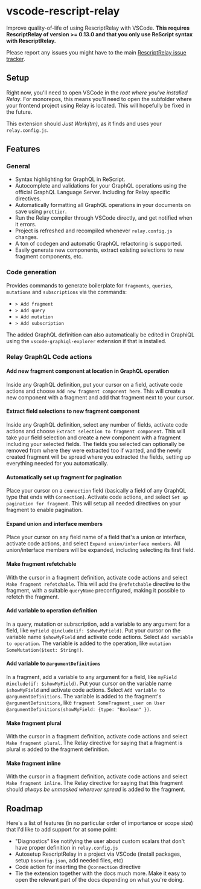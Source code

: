 # vscode-rescript-relay

Improve quality-of-life of using RescriptRelay with VSCode. **This requires RescriptRelay of version >= 0.13.0 and that you only use ReScript syntax with RescriptRelay.**

Please report any issues you might have to the main [RescriptRelay issue tracker](https://github.com/zth/rescript-relay/issues).

## Setup

Right now, you'll need to open VSCode in the _root where you've installed Relay_. For monorepos, this means you'll need to open the subfolder where your frontend project using Relay is located. This will hopefully be fixed in the future.

This extension should _Just Work(tm)_, as it finds and uses your `relay.config.js`.

## Features

### General

- Syntax highlighting for GraphQL in ReScript.
- Autocomplete and validations for your GraphQL operations using the official GraphQL Language Server. Including for Relay specific directives.
- Automatically formatting all GraphQL operations in your documents on save using `prettier`.
- Run the Relay compiler through VSCode directly, and get notified when it errors.
- Project is refreshed and recompiled whenever `relay.config.js` changes.
- A ton of codegen and automatic GraphQL refactoring is supported.
- Easily generate new components, extract existing selections to new fragment components, etc.

### Code generation

Provides commands to generate boilerplate for `fragments`, `queries`, `mutations` and `subscriptions` via the commands:

- `> Add fragment`
- `> Add query`
- `> Add mutation`
- `> Add subscription`

The added GraphQL definition can also automatically be edited in GraphiQL using the `vscode-graphiql-explorer` extension if that is installed.

### Relay GraphQL Code actions

#### Add new fragment component at location in GraphQL operation

Inside any GraphQL definition, put your cursor on a field, activate code actions and choose `Add new fragment component here`. This will create a new component with a fragment and add that fragment next to your cursor.

#### Extract field selections to new fragment component

Inside any GraphQL definition, select any number of fields, activate code actions and choose `Extract selection to fragment component`. This will take your field selection and create a new component with a fragment including your selected fields. The fields you selected can optionally be removed from where they were extracted too if wanted, and the newly created fragment will be spread where you extracted the fields, setting up everything needed for you automatically.

#### Automatically set up fragment for pagination

Place your cursor on a `connection` field (basically a field of any GraphQL type that ends with `Connection`). Activate code actions, and select `Set up pagination for fragment`. This will setup all needed directives on your fragment to enable pagination.

#### Expand union and interface members

Place your cursor on any field name of a field that's a union or interface, activate code actions, and select `Expand union/interface members`. All union/interface members will be expanded, including selecting its first field.

#### Make fragment refetchable

With the cursor in a fragment definition, activate code actions and select `Make fragment refetchable`. This will add the `@refetchable` directive to the fragment, with a suitable `queryName` preconfigured, making it possible to refetch the fragment.

#### Add variable to operation definition

In a query, mutation or subrscription, add a variable to any argument for a field, like `myField @include(if: $showMyField)`. Put your cursor on the variable name `$showMyField` and activate code actions. Select `Add variable to operation`. The variable is added to the operation, like `mutation SomeMutation($text: String!)`.

#### Add variable to `@argumentDefinitions`

In a fragment, add a variable to any argument for a field, like `myField @include(if: $showMyField)`. Put your cursor on the variable name `$showMyField` and activate code actions. Select `Add variable to @argumentDefinitions`. The variable is added to the fragment's `@argumentDefinitions`, like `fragment SomeFragment_user on User @argumentDefinitions(showMyField: {type: "Boolean" })`.

#### Make fragment plural

With the cursor in a fragment definition, activate code actions and select `Make fragment plural`. The Relay directive for saying that a fragment is plural ıs added to the fragment definition.

#### Make fragment inline

With the cursor in a fragment definition, activate code actions and select `Make fragment inline`. The Relay directive for saying that this fragment should _always be unmasked wherever spread_ is added to the fragment.

## Roadmap

Here's a list of features (in no particular order of importance or scope size) that I'd like to add support for at some point:

- "Diagnostics" like notifying the user about custom scalars that don't have proper definition in `relay.config.js`
- Autosetup RescriptRelay in a project via VSCode (install packages, setup `bsconfig.json`, add needed files, etc)
- Code action for inserting the `@connection` directive
- Tie the extension together with the docs much more. Make it easy to open the relevant part of the docs depending on what you're doing.
